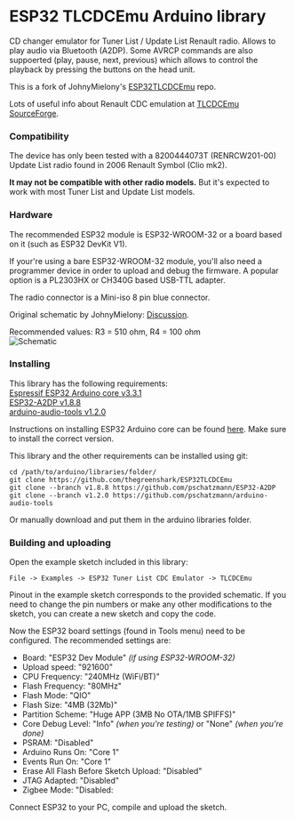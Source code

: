 # ESP32 TLCDCEmu Arduino library
CD changer emulator for Tuner List / Update List Renault radio. Allows to play audio via Bluetooth (A2DP). Some AVRCP commands are also suppoerted (play, pause, next, previous) which allows to control the playback by pressing the buttons on the head unit.

This is a fork of JohnyMielony's [ESP32TLCDCEmu](https://github.com/JohnyMielony/ESP32TLCDCEmu) repo.

Lots of useful info about Renault CDC emulation at [TLCDCEmu SourceForge](https://tlcdcemu.sourceforge.net/hardware.html).

### Compatibility
The device has only been tested with a 8200444073T (RENRCW201-00) Update List radio found in 2006 Renault Symbol (Clio mk2).

**It may not be compatible with other radio models.** But it's expected to work with most Tuner List and Update List models.

### Hardware
The recommended ESP32 module is ESP32-WROOM-32 or a board based on it (such as ESP32 DevKit V1).

If your're using a bare ESP32-WROOM-32 module, you'll also need a programmer device in order to upload and debug the firmware. A popular option is a PL2303HX or CH340G based USB-TTL adapter.

The radio connector is a Mini-iso 8 pin blue connector.

Original schematic by JohnyMielony: [Discussion](https://github.com/JohnyMielony/ESP32TLCDCEmu/issues/3).

Recommended values: R3 = 510 ohm, R4 = 100 ohm  
![Schematic](/schematic.png)

### Installing
This library has the following requirements:  
[Espressif ESP32 Arduino core v3.3.1](https://github.com/espressif/arduino-esp32/releases/tag/3.3.1)  
[ESP32-A2DP v1.8.8](https://github.com/pschatzmann/ESP32-A2DP/releases/tag/v1.8.8)  
[arduino-audio-tools v1.2.0](https://github.com/pschatzmann/arduino-audio-tools/releases/tag/v1.2.0)  

Instructions on installing ESP32 Arduino core can be found [here](https://docs.espressif.com/projects/arduino-esp32/en/latest/installing.html). Make sure to install the correct version.

This library and the other requirements can be installed using git:
```
cd /path/to/arduino/libraries/folder/
git clone https://github.com/thegreenshark/ESP32TLCDCEmu
git clone --branch v1.8.8 https://github.com/pschatzmann/ESP32-A2DP
git clone --branch v1.2.0 https://github.com/pschatzmann/arduino-audio-tools
```
Or manually download and put them in the arduino libraries folder.

### Building and uploading
Open the example sketch included in this library:
```
File -> Examples -> ESP32 Tuner List CDC Emulator -> TLCDCEmu
```
Pinout in the example sketch corresponds to the provided schematic. If you need to change the pin numbers or make any other modifications to the sketch, you can create a new sketch and copy the code.

Now the ESP32 board settings (found in Tools menu) need to be configured. The recommended settings are:

- Board: "ESP32 Dev Module" *(if using ESP32-WROOM-32)*
- Upload speed: "921600"
- CPU Frequency: "240MHz (WiFi/BT)"
- Flash Frequency: "80MHz"
- Flash Mode: "QIO"
- Flash Size: "4MB (32Mb)"
- Partition Scheme: "Huge APP (3MB No OTA/1MB SPIFFS)"
- Core Debug Level: "Info" *(when you're testing)* or "None" *(when you're done)*
- PSRAM: "Disabled"
- Arduino Runs On: "Core 1"
- Events Run On: "Core 1"
- Erase All Flash Before Sketch Upload: "Disabled"
- JTAG Adapted: "Disabled"
- Zigbee Mode: "Disabled:

Connect ESP32 to your PC, compile and upload the sketch.
